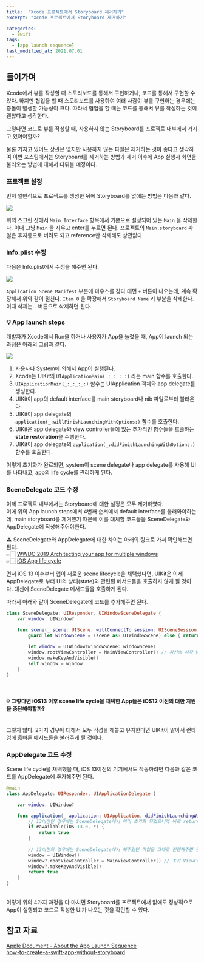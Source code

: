 ```yaml
---
title:  "Xcode 프로젝트에서 Storyboard 제거하기"
excerpt: "Xcode 프로젝트에서 Storyboard 제거하기"

categories:
  - Swift
tags:
  - [app launch sequence]
last_modified_at: 2021.07.01
---
```

## 들어가며
Xcode에서 뷰를 작성할 때 스토리보드를 통해서 구현하거나, 코드를 통해서 구현할 수 있다.
하지만 협업을 할 때 스토리보드를 사용하여 여러 사람이 뷰를 구현하는 경우에는 충돌이 발생할 가능성이 크다. 따라서 협업을 할 때는 코드를 통해서 뷰를 작성하는 것이 괜찮다고 생각한다. 

그렇다면 코드로 뷰를 작성할 때, 사용하지 않는 Storyboard를 프로젝트 내부에서 가지고 있어야할까?

물론 가지고 있어도 상관은 없지만 사용하지 않는 파일은 제거하는 것이 좋다고 생각하여 이번 포스팅에서는 Storyboard를 제거하는 방법과 제거 이후에 App 실행시 화면을 불러오는 방법에 대해서 다뤄볼 예정이다. 

### 프로젝트 설정
먼저 일반적으로 프로젝트를 생성한 뒤에 Storyboard를 없애는 방법은 다음과 같다.

![](https://images.velog.io/images/minni/post/1093620e-6511-4bd4-84bb-81ecd7ee48ce/image.png) 

위의 스크린 샷에서 `Main Interface` 항목에서 기본으로 설정되어 있는 `Main` 을 삭제한다. 
이때 그냥 `Main` 을 지우고 enter를 누르면 된다. 
프로젝트의 `Main.storyboard` 파일은 휴지통으로 버려도 되고 reference만 삭제해도 상관없다.

### Info.plist 수정
다음은 Info.plist에서 수정을 해주면 된다. 

![](https://images.velog.io/images/minni/post/d40b1853-88f3-4cd8-ae49-1d6d541efff7/image.png) 

`Application Scene Manifest` 부분에 마우스를 갖다 대면 `+` 버튼이 나오는데, 계속 확장해서 위와 같이 펼친다. `Item 0` 을 확장해서 `Storyboard Name` 키 부분을 삭제한다. <br>
이때 삭제는 `-` 버튼으로 삭제하면 된다. 


### 💡 App launch steps
개발자가 Xcode에서 Run을 하거나 사용자가 App을 눌렀을 때, 
App이 launch 되는 과정은 아래의 그림과 같다. 

![](https://images.velog.io/images/minni/post/e2dc259a-f32f-4573-bf30-89772617728e/image.png) 


1. 사용자나 System에 의해서 App이 실행된다. 
2. Xcode는 UIKit의  `UIApplicationMain(_:_:_:_:)` 라는 main 함수를 호출한다.
3. `UIApplicationMain(_:_:_:_:)` 함수는 UIApplication 객체와 app delegate를 생성한다. 
4. UIKit이 app의 default interface를 main storyboard나 nib 파일로부터 불러온다.
5. UIKit이 app delegate의 `application(_:willFinishLaunchingWithOptions:)` 함수를 호출한다. 
6. UIKit은 app delegate와 view controller들에 있는 추가적인 함수들을 호출하는 **state restoration**을 수행한다. 
7. UIKit이 app delegate의 `application(_:didFinishLaunchingWithOptions:)` 함수를 호출한다. 

이렇게 초기화가 완료되면, system이 scene delegate나 app delegate를 사용해 UI를 나타내고, app의 life cycle를 관리하게 된다. 

### SceneDelegate 코드 수정
이제 프로젝트 내부에서는 Storyboard에 대한 설정은 모두 제거하였다. <br>
이에 위의 App launch steps에서 4번째 순서에서 default interface를 불러와야하는데, 
main storyboard를 제거했기 때문에 이를 대체할 코드들을 SceneDelegate와 AppDelegate에 작성해주어야한다. 

⚠️ SceneDelegate와 AppDelegate에 대한 차이는 아래의 링크로 가서 확인해보면 된다. <br>
👉🏻 [WWDC 2019 Architecting your app for multiple windows](https://velog.io/@minni/Architecting-your-app-for-multiple-windows) <br>
👉🏻 [iOS App life cycle](https://velog.io/@minni/iOS-Application-Life-Cycle)

먼저 iOS 13 이후부터 앱이 새로운 scene lifecycle을 채택했다면, 
UIKit은 이제 AppDelegate로 부터 UI의 상태(state)와 관련된 메서드들을 호출하지 않게 될 것이다.
대신에 SceneDelegate 메서드들을 호출하게 된다.

따라서 아래와 같이 SceneDelegate에 코드를 추가해주면 된다. 
```swift
class SceneDelegate: UIResponder, UIWindowSceneDelegate {
    var window: UIWindow?

    func scene(_ scene: UIScene, willConnectTo session: UISceneSession, options connectionOptions: UIScene.ConnectionOptions) {
        guard let windowScene = (scene as? UIWindowScene) else { return }
        
        let window = UIWindow(windowScene: windowScene)
        window.rootViewController = MainViewController() // 자신의 시작 ViewController
        window.makeKeyAndVisible()
        self.window = window
    }
}
```
<br>

#### 💡 그렇다면 iOS13 이후 scene life cycle을 채택한 App들은 iOS12 이전의 대한 지원을 중단해야할까?
<br>
그렇지 않다. 2가지 경우에 대해서 모두 작성을 해놓고 유지한다면 UIKit이 알아서 런타임에 옳바른 메서드들을 불러주게 될 것이다.

### AppDelegate 코드 수정
Scene life cycle을 채택했을 때, iOS 13이전의 기기에서도 작동하려면 다음과 같은 코드를 AppDelegate에 추가해주면 된다. 
```swift
@main
class AppDelegate: UIResponder, UIApplicationDelegate {

    var window: UIWindow?

    func application(_ application: UIApplication, didFinishLaunchingWithOptions launchOptions: [UIApplication.LaunchOptionsKey: Any]?) -> Bool {
        // 13이상인 경우에는 SceneDelegate에서 이미 초기화 되었으니까 바로 return
        if #available(iOS 13.0, *) { 
            return true
        }
        
        // 13이전의 경우에는 SceneDelegate에서 해주었던 작업을 그대로 진행해주면 된다. 
        window = UIWindow()
        window?.rootViewController = MainViewController() // 초기 ViewController
        window?.makeKeyAndVisible()
        return true
    }
}
```
<br>
이렇게 위의 4가지 과정을 다 마치면 Storyboard를 프로젝트에서 없애도 정상적으로 App이 실행되고 코드로 작성한 UI가 나오는 것을 확인할 수 있다. 

## 참고 자료
[Apple Document - About the App Launch Sequence](https://developer.apple.com/documentation/uikit/app_and_environment/responding_to_the_launch_of_your_app/about_the_app_launch_sequence)<br>
[how-to-create-a-swift-app-without-storyboard](https://www.dev2qa.com/how-to-create-a-swift-app-without-storyboard/)